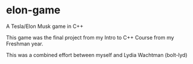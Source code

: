 # elon-game
A Tesla/Elon Musk game in C++

This game was the final project from my Intro to C++ Course from my Freshman year.

This was a combined effort between myself and Lydia Wachtman (bolt-lyd)
